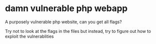 # damn vulnerable php webapp

A purposely vulnerable php website, can you get all flags?

Try not to look at the flags in the files but instead, try to figure out how to exploit the vulnerablities
